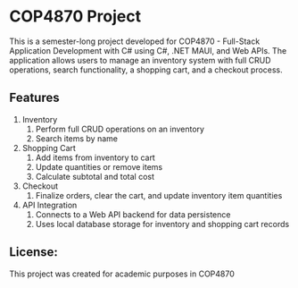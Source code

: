 # COP4870 Project

This is a semester-long project developed for COP4870 - Full-Stack Application Development with C# using C#, .NET MAUI, and Web APIs. 
The application allows users to manage an inventory system with full CRUD operations, search functionality, a shopping cart, and a checkout process.

## Features

1. Inventory
   1. Perform full CRUD operations on an inventory
   2. Search items by name
2. Shopping Cart
   1. Add items from inventory to cart
   2. Update quantities or remove items
   3. Calculate subtotal and total cost
3. Checkout
   1. Finalize orders, clear the cart, and update inventory item quantities
4. API Integration
   1. Connects to a Web API backend for data persistence
   2. Uses local database storage for inventory and shopping cart records
  
## License:

This project was created for academic purposes in COP4870
